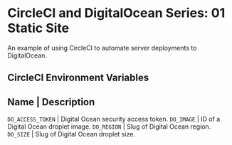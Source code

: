 # CircleCI and DigitalOcean Series: 01 Static Site

An example of using CircleCI to automate server deployments to DigitalOcean.

## CircleCI Environment Variables

Name | Description
---
`DO_ACCESS_TOKEN` | Digital Ocean security access token.
`DO_IMAGE` | ID of a Digital Ocean droplet image.
`DO_REGION` | Slug of Digital Ocean region.
`DO_SIZE` | Slug of Digital Ocean droplet size.
